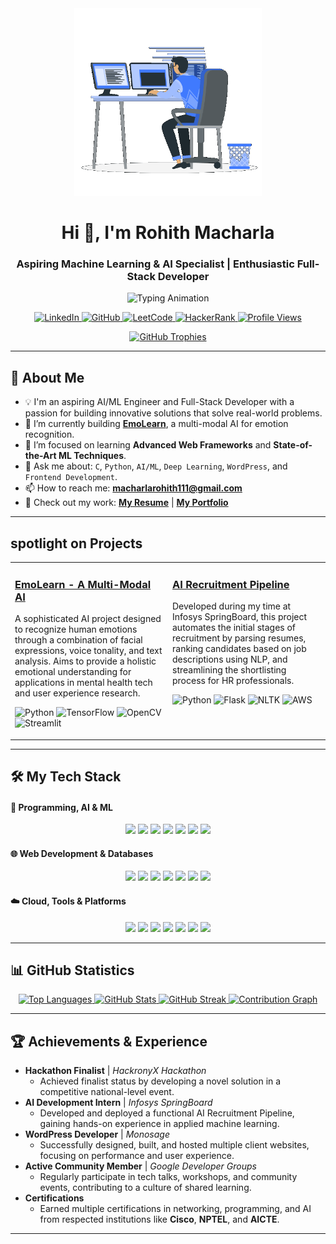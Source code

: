 <div align="center">
  <img src="saved.gif" alt="Header" height="300"/>


  # Hi 👋, I'm Rohith Macharla
  
  ### Aspiring Machine Learning & AI Specialist | Enthusiastic Full-Stack Developer
  
  <img src="https://readme-typing-svg.herokuapp.com?font=Fira+Code&size=22&pause=1000&color=32CD32&center=true&vCenter=true&width=600&lines=Machine+Learning+Developer;AI/ML+Engineer;Full-Stack+Developer;Ready+to+Innovate" alt="Typing Animation" />
</div>

<p align="center">
  <a href="https://www.linkedin.com/in/macharla-rohith-rm2005/">
    <img src="https://img.shields.io/badge/LinkedIn-0077B5?style=for-the-badge&logo=linkedin&logoColor=white" alt="LinkedIn"/>
  </a>
  <a href="https://github.com/RohithMacharla11">
    <img src="https://img.shields.io/badge/GitHub-181717?style=for-the-badge&logo=github&logoColor=white" alt="GitHub"/>
  </a>
  <a href="https://leetcode.com/u/RohithMac25/">
    <img src="https://img.shields.io/badge/LeetCode-FFA116?style=for-the-badge&logo=leetcode&logoColor=white" alt="LeetCode"/>
  </a>
  <a href="https://www.hackerrank.com/profile/RohithMac">
    <img src="https://img.shields.io/badge/HackerRank-00EA64?style=for-the-badge&logo=hackerrank&logoColor=white" alt="HackerRank"/>
  </a>
  <a href="https://komarev.com/ghpvc/?username=RohithMacharla11">
    <img src="https://komarev.com/ghpvc/?username=RohithMacharla11&label=Profile%20Views&color=0e75b6&style=for-the-badge" alt="Profile Views"/>
  </a>
</p>

<p align="center">
  <a href="https://github.com/ryo-ma/github-profile-trophy">
    <img src="https://github-profile-trophy.vercel.app/?username=rohithmacharla11&theme=gruvbox&no-frame=true&row=1&column=7&margin-w=15&margin-h=15" alt="GitHub Trophies"/>
  </a>
</p>

---

## 🚀 About Me

- 💡 I'm an aspiring AI/ML Engineer and Full-Stack Developer with a passion for building innovative solutions that solve real-world problems.
- 🔭 I’m currently building **[EmoLearn](https://github.com/RohithMacharla11/emolearn)**, a multi-modal AI for emotion recognition.
- 🌱 I’m focused on learning **Advanced Web Frameworks** and **State-of-the-Art ML Techniques**.
- 💬 Ask me about: `C`, `Python`, `AI/ML`, `Deep Learning`, `WordPress`, and `Frontend Development`.
- 📫 How to reach me: **macharlarohith111@gmail.com**
- 📄 Check out my work: [**My Resume**](https://drive.google.com/file/d/1UseCmqhM_r4cPMvBEj_oaKxlZ4nOd9BF/view?usp=sharing) | [**My Portfolio**](https://rohithmacharla11.github.io/Portfolio/)

---

##  spotlight on Projects

<div align="center">
  <table>
    <tr valign="top">
      <td width="50%">
        <h3><a href="https://github.com/RohithMacharla11/emolearn">EmoLearn - A Multi-Modal AI</a></h3>
        <p>A sophisticated AI project designed to recognize human emotions through a combination of facial expressions, voice tonality, and text analysis. Aims to provide a holistic emotional understanding for applications in mental health tech and user experience research.</p>
        <p>
          <img src="https://img.shields.io/badge/Python-3776AB?style=for-the-badge&logo=python&logoColor=white" alt="Python"/>
          <img src="https://img.shields.io/badge/TensorFlow-FF6F00?style=for-the-badge&logo=tensorflow&logoColor=white" alt="TensorFlow"/>
          <img src="https://img.shields.io/badge/OpenCV-5C3EE8?style=for-the-badge&logo=opencv&logoColor=white" alt="OpenCV"/>
          <img src="https://img.shields.io/badge/Streamlit-FF4B4B?style=for-the-badge&logo=streamlit&logoColor=white" alt="Streamlit"/>
        </p>
      </td>
      <td width="50%">
        <h3><a href="#">AI Recruitment Pipeline</a></h3>
        <p>Developed during my time at Infosys SpringBoard, this project automates the initial stages of recruitment by parsing resumes, ranking candidates based on job descriptions using NLP, and streamlining the shortlisting process for HR professionals.</p>
        <p>
          <img src="https://img.shields.io/badge/Python-3776AB?style=for-the-badge&logo=python&logoColor=white" alt="Python"/>
          <img src="https://img.shields.io/badge/Flask-000000?style=for-the-badge&logo=flask&logoColor=white" alt="Flask"/>
          <img src="https://img.shields.io/badge/NLTK-3776AB?style=for-the-badge&logo=python&logoColor=white" alt="NLTK"/>
          <img src="https://img.shields.io/badge/AWS-232F3E?style=for-the-badge&logo=amazonaws&logoColor=white" alt="AWS"/>
        </p>
      </td>
    </tr>
  </table>
</div>

---

## 🛠️ My Tech Stack

#### 🧠 Programming, AI & ML
<p align="center">
  <img src="https://img.shields.io/badge/C-A8B9CC?style=for-the-badge&logo=c&logoColor=black"/>
  <img src="https://img.shields.io/badge/Python-3776AB?style=for-the-badge&logo=python&logoColor=white"/>
  <img src="https://img.shields.io/badge/Java-007396?style=for-the-badge&logo=openjdk&logoColor=white"/>
  <img src="https://img.shields.io/badge/TensorFlow-FF6F00?style=for-the-badge&logo=tensorflow&logoColor=white"/>
  <img src="https://img.shields.io/badge/PyTorch-EE4C2C?style=for-the-badge&logo=pytorch&logoColor=white"/>
  <img src="https://img.shields.io/badge/OpenCV-5C3EE8?style=for-the-badge&logo=opencv&logoColor=white"/>
  <img src="https://img.shields.io/badge/scikit--learn-F7931E?style=for-the-badge&logo=scikit-learn&logoColor=white"/>
</p>

#### 🌐 Web Development & Databases
<p align="center">
  <img src="https://img.shields.io/badge/HTML5-E34F26?style=for-the-badge&logo=html5&logoColor=white"/>
  <img src="https://img.shields.io/badge/CSS3-1572B6?style=for-the-badge&logo=css3&logoColor=white"/>
  <img src="https://img.shields.io/badge/JavaScript-F7DF1E?style=for-the-badge&logo=javascript&logoColor=black"/>
  <img src="https://img.shields.io/badge/PHP-777BB4?style=for-the-badge&logo=php&logoColor=white"/>
  <img src="https://img.shields.io/badge/Bootstrap-7952B3?style=for-the-badge&logo=bootstrap&logoColor=white"/>
  <img src="https://img.shields.io/badge/MySQL-4479A1?style=for-the-badge&logo=mysql&logoColor=white"/>
  <img src="https://img.shields.io/badge/MongoDB-47A248?style=for-the-badge&logo=mongodb&logoColor=white"/>
</p>

#### ☁️ Cloud, Tools & Platforms
<p align="center">
  <img src="https://img.shields.io/badge/Git-F05032?style=for-the-badge&logo=git&logoColor=white"/>
  <img src="https://img.shields.io/badge/GitHub-181717?style=for-the-badge&logo=github&logoColor=white"/>
  <img src="https://img.shields.io/badge/AWS-232F3E?style=for-the-badge&logo=amazonaws&logoColor=white"/>
  <img src="https://img.shields.io/badge/Google_Colab-F9AB00?style=for-the-badge&logo=googlecolab&logoColor=black"/>
  <img src="https://img.shields.io/badge/Jupyter-F37626?style=for-the-badge&logo=jupyter&logoColor=white"/>
  <img src="https://img.shields.io/badge/Flask-000000?style=for-the-badge&logo=flask&logoColor=white"/>
  <img src="https://img.shields.io/badge/Postman-FF6C37?style=for-the-badge&logo=postman&logoColor=white"/>
</p>

---

## 📊 GitHub Statistics

<div align="center">

<!-- Top Languages -->
<a href="https://github.com/anuraghazra/github-readme-stats">
  <img src="https://github-readme-stats.vercel.app/api/top-langs/?username=RohithMacharla11&layout=compact&theme=tokyonight&hide_border=true" alt="Top Languages" height="150"/>
</a>

<!-- Stats -->
<a href="https://github.com/anuraghazra/github-readme-stats">
  <img src="https://github-readme-stats.vercel.app/api?username=RohithMacharla11&show_icons=true&theme=tokyonight&hide_border=true&count_private=true" alt="GitHub Stats" height="150"/>
</a>

<!-- Streak Stats -->
<a href="https://github.com/DenverCoder1/github-readme-streak-stats">
  <img src="https://streak-stats.demolab.com?user=RohithMacharla11&theme=tokyonight&hide_border=true" alt="GitHub Streak" height="150"/>
</a>

<!-- Activity Graph -->
<a href="https://github.com/Ashutosh00710/github-readme-activity-graph">
  <img src="https://github-readme-activity-graph.vercel.app/graph?username=RohithMacharla11&theme=react-dark&hide_border=true&area=true&custom_title=Contribution%20Graph" alt="Contribution Graph" height="300"/>
</a>

</div>

---

## 🏆 Achievements & Experience

-   **Hackathon Finalist** | *HackronyX Hackathon*
    -   Achieved finalist status by developing a novel solution in a competitive national-level event.
-   **AI Development Intern** | *Infosys SpringBoard*
    -   Developed and deployed a functional AI Recruitment Pipeline, gaining hands-on experience in applied machine learning.
-   **WordPress Developer** | *Monosage*
    -   Successfully designed, built, and hosted multiple client websites, focusing on performance and user experience.
-   **Active Community Member** | *Google Developer Groups*
    -   Regularly participate in tech talks, workshops, and community events, contributing to a culture of shared learning.
-   **Certifications**
    -   Earned multiple certifications in networking, programming, and AI from respected institutions like **Cisco**, **NPTEL**, and **AICTE**.

---
